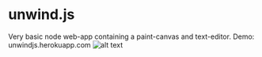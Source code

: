 # unwind.js
Very basic node web-app containing a paint-canvas and text-editor.
Demo: unwindjs.herokuapp.com
![alt text](https://i.gyazo.com/07ef52f9e8f8cf8bd5637ad6f883f60a.png "Landing page")
